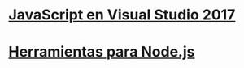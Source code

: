 # [JavaScript en Visual Studio 2017](/visualstudio/javascript/javascript-in-vs-2017)
# [Herramientas para Node.js](/visualstudio/javascript/tutorial-nodejs)
